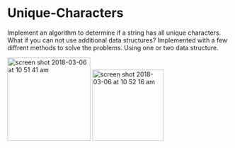 # Unique-Characters
Implement an algorithm to determine if a string has all unique characters. What if you can not use additional data structures?
Implemented with a few diffrent methods to solve the problems. Using one or two data structure. 

<img width="188" alt="screen shot 2018-03-06 at 10 51 41 am" src="https://user-images.githubusercontent.com/15973438/37052058-fb289762-212c-11e8-9365-85925f6d1e12.png">

<img width="161" alt="screen shot 2018-03-06 at 10 52 16 am" src="https://user-images.githubusercontent.com/15973438/37052060-fbe48e4a-212c-11e8-8166-b4a140a595de.png">


